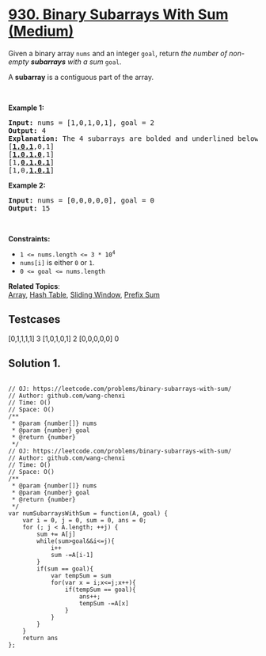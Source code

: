 # [930. Binary Subarrays With Sum (Medium)](https://leetcode.com/problems/binary-subarrays-with-sum/)

<p>Given a binary array <code>nums</code> and an integer <code>goal</code>, return <em>the number of non-empty <strong>subarrays</strong> with a sum</em> <code>goal</code>.</p>

<p>A <strong>subarray</strong> is a contiguous part of the array.</p>

<p>&nbsp;</p>
<p><strong>Example 1:</strong></p>

<pre><strong>Input:</strong> nums = [1,0,1,0,1], goal = 2
<strong>Output:</strong> 4
<strong>Explanation:</strong> The 4 subarrays are bolded and underlined below:
[<u><strong>1,0,1</strong></u>,0,1]
[<u><strong>1,0,1,0</strong></u>,1]
[1,<u><strong>0,1,0,1</strong></u>]
[1,0,<u><strong>1,0,1</strong></u>]
</pre>

<p><strong>Example 2:</strong></p>

<pre><strong>Input:</strong> nums = [0,0,0,0,0], goal = 0
<strong>Output:</strong> 15
</pre>

<p>&nbsp;</p>
<p><strong>Constraints:</strong></p>

<ul>
	<li><code>1 &lt;= nums.length &lt;= 3 * 10<sup>4</sup></code></li>
	<li><code>nums[i]</code> is either <code>0</code> or <code>1</code>.</li>
	<li><code>0 &lt;= goal &lt;= nums.length</code></li>
</ul>

**Related Topics**:  
[Array](https://leetcode.com/tag/array/), [Hash Table](https://leetcode.com/tag/hash-table/), [Sliding Window](https://leetcode.com/tag/sliding-window/), [Prefix Sum](https://leetcode.com/tag/prefix-sum/)

## Testcases

[0,1,1,1,1]
3
[1,0,1,0,1]
2
[0,0,0,0,0]
0

## Solution 1.

```JS

// OJ: https://leetcode.com/problems/binary-subarrays-with-sum/
// Author: github.com/wang-chenxi
// Time: O()
// Space: O()
/**
 * @param {number[]} nums
 * @param {number} goal
 * @return {number}
 */
// OJ: https://leetcode.com/problems/binary-subarrays-with-sum/
// Author: github.com/wang-chenxi
// Time: O()
// Space: O()
/**
 * @param {number[]} nums
 * @param {number} goal
 * @return {number}
 */
var numSubarraysWithSum = function(A, goal) {
    var i = 0, j = 0, sum = 0, ans = 0;
    for (; j < A.length; ++j) {
        sum += A[j]
        while(sum>goal&&i<=j){
            i++
            sum -=A[i-1]
        }
        if(sum == goal){
            var tempSum = sum
            for(var x = i;x<=j;x++){
                if(tempSum == goal){
                    ans++;
                    tempSum -=A[x]
                }
            }
        }
    }
    return ans
};

```
